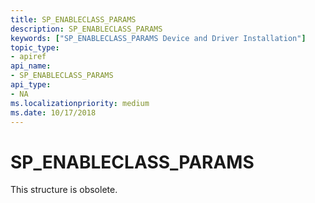 ```yaml
---
title: SP_ENABLECLASS_PARAMS
description: SP_ENABLECLASS_PARAMS
keywords: ["SP_ENABLECLASS_PARAMS Device and Driver Installation"]
topic_type:
- apiref
api_name:
- SP_ENABLECLASS_PARAMS
api_type:
- NA
ms.localizationpriority: medium
ms.date: 10/17/2018
---
```


# SP_ENABLECLASS_PARAMS


This structure is obsolete.

 

 





